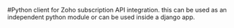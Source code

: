 #Python client for Zoho subscription API integration. this can be used as an independent python module or can be used inside a django app.
